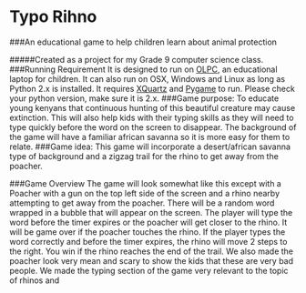 # Typo Rihno

###An educational game to help children learn about animal protection

#####Created as a project for my Grade 9 computer science class.
###Running Requirement
It is designed to run on [OLPC](http://one.laptop.org/), an educational laptop for children. It can also run on OSX, Windows and Linux as long as Python 2.x is installed.
It requires [XQuartz](http://www.xquartz.org/) and [Pygame](http://pygame.org/hifi.html) to run. Please check your python version, make sure it is 2.x.
###Game purpose:
To educate young kenyans that continuous hunting of this beautiful creature may cause extinction. This will also help kids with their typing skills as they will need to type quickly before the word on the screen to disappear. The background of the game will have a familiar african savanna so it is more easy for them to relate.
###Game idea:
This game will incorporate a desert/african savanna type of background and a zigzag trail for the rhino to get away from the poacher.

###Game Overview
The game will look somewhat like this except with a Poacher with a gun on the top left side of the screen and a rhino nearby attempting to get away from the poacher. There will be a random word wrapped in a bubble that will appear on the screen. The player will type the word before the timer expires or the poacher will get closer to the rhino. It will be game over if the poacher touches the rhino. If the player types the word correctly and before the timer expires, the rhino will move 2 steps to the right. You win if the rhino reaches the end of the trail. We also made the poacher look very mean and scary to show the kids that these are very bad people. We made the typing section of the game very relevant to the topic of rhinos and

